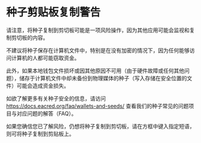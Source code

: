# 种子剪贴板复制警告

请注意，将种子复制到剪切板可能是一项风险操作，因为其他应用可能会监视和复制剪切板的内容。

不建议将种子保存在计算机文件中，特别是在没有加密的情况下，因为任何能够访问计算机的人都可能窃取资金。

此外，如果本地钱包文件损坏或因其他原因不可用（由于硬件故障或任何其他问题），储存于计算机文件中却未备份到物理媒体的种子（写入存储在安全位置的文件）可能会造成资金损失。

如欲了解更多有关种子安全的信息，请访问 https://docs.eacred.org/faq/wallets-and-seeds/ 查看我们的种子常见的问题项目与对应问题的解答（FAQ）。

如果您确信您已了解风险，仍想将种子复制到剪切板，请在方框中键入指定短语，则可将种子复制到剪贴板上。
